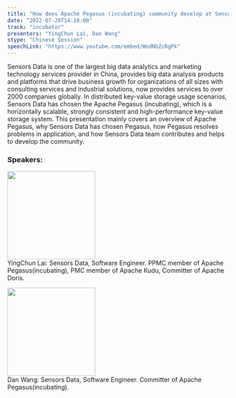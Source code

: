 ```yaml
---
title: "How does Apache Pegasus (incubating) community develop at SensorsData"
date: "2022-07-29T14:10:00"
track: "incubator"
presenters: "YingChun Lai, Dan Wang"
stype: "Chinese Session"
speechLink: "https://www.youtube.com/embed/WodNbZcRgPk"
---
```

Sensors Data is one of the largest big data analytics and marketing technology services provider in China, provides big data analysis products and platforms that drive business growth for organizations of all sizes with consulting services and industrial solutions, now provides services to over 2000 companies globally.
In distributed key-value storage usage scenarios, Sensors Data has chosen the Apache Pegasus (incubating), which is a horizontally scalable, strongly consistent and high-performance key-value storage system. This presentation mainly covers an overview of Apache Pegasus, why Sensors Data has chosen Pegasus, how Pegasus resolves problems in application, and how Sensors Data team contributes and helps to develop the community.

 ### Speakers: 
 <img src="images/speaker/1116.png" width="200" /><br>YingChun Lai: Sensors Data, Software Engineer. PPMC member of Apache Pegasus(incubating), PMC member of Apache Kudu, Committer of Apache Doris.


 <img src="images/speaker/1116_2.png" width="200" /><br>Dan Wang: Sensors Data, Software Engineer. Committer of Apache Pegasus(incubating).


 
